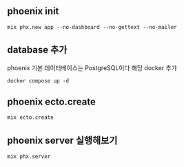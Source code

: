 ## phoenix init

```
mix phx.new app --no-dashboard --no-gettext --no-mailer
```

## database 추가

phoenix 기본 데이터베이스는 PostgreSQL이다 해당 docker 추가

```
docker compose up -d
```

## phoenix ecto.create

```
mix ecto.create
```

## phoenix server 실행해보기

```
mix phx.server
```
